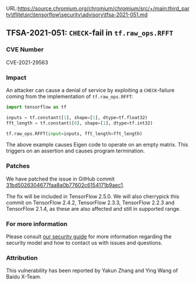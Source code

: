 URL:https://source.chromium.org/chromium/chromium/src/+/main:third_party\tflite\src\tensorflow\security\advisory\tfsa-2021-051.md
## TFSA-2021-051: `CHECK`-fail in `tf.raw_ops.RFFT`

### CVE Number
CVE-2021-29563

### Impact
An attacker can cause a denial of service by exploiting a `CHECK`-failure coming
from the implementation of `tf.raw_ops.RFFT`:

```python
import tensorflow as tf

inputs = tf.constant([1], shape=[1], dtype=tf.float32)
fft_length = tf.constant([0], shape=[1], dtype=tf.int32)

tf.raw_ops.RFFT(input=inputs, fft_length=fft_length)
```

The above example causes Eigen code to operate on an empty matrix. This triggers
on an assertion and causes program termination.

### Patches
We have patched the issue in GitHub commit
[31bd5026304677faa8a0b77602c6154171b9aec1](https://github.com/tensorflow/tensorflow/commit/31bd5026304677faa8a0b77602c6154171b9aec1).

The fix will be included in TensorFlow 2.5.0. We will also cherrypick this
commit on TensorFlow 2.4.2, TensorFlow 2.3.3, TensorFlow 2.2.3 and TensorFlow
2.1.4, as these are also affected and still in supported range.

### For more information
Please consult [our security
guide](https://github.com/tensorflow/tensorflow/blob/master/SECURITY.md) for
more information regarding the security model and how to contact us with issues
and questions.

### Attribution
This vulnerability has been reported by Yakun Zhang and Ying Wang of Baidu
X-Team.
